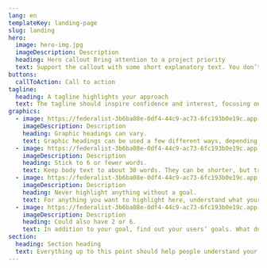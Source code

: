 ```yaml
---
lang: en
templateKey: landing-page
slug: landing
hero:
  image: hero-img.jpg
  imageDescription: Description
  heading: Hero callout Bring attention to a project priority
  text: Support the callout with some short explanatory text. You don’t need more than a couple of sentences.
buttons:
  callToAction: Call to action
tagline:
  heading: A tagline highlights your approach
  text: The tagline should inspire confidence and interest, focusing on the value that your overall approach offers to your audience. Use a heading typeface and keep your tagline to just a few words, and don’t confuse or mystify. Use the right side of the grid to explain the tagline a bit more. What are your goals? How do you do your work? Write in the present tense, and stay brief here. People who are interested can find details on internal pages.
graphics:
  - image: https://federalist-3b6ba08e-0df4-44c9-ac73-6fc193b0e19c.app.cloud.gov/preview/uswds/uswds/develop/dist/img/circle-124.png
    imageDescription: Description
    heading: Graphic headings can vary.
    text: Graphic headings can be used a few different ways, depending on what your landing page is for. Highlight your values, specific program areas, or results.
  - image: https://federalist-3b6ba08e-0df4-44c9-ac73-6fc193b0e19c.app.cloud.gov/preview/uswds/uswds/develop/dist/img/circle-124.png
    imageDescription: Description
    heading: Stick to 6 or fewer words.
    text: Keep body text to about 30 words. They can be shorter, but try to be somewhat balanced across all four. It creates a clean appearance with good spacing.
  - image: https://federalist-3b6ba08e-0df4-44c9-ac73-6fc193b0e19c.app.cloud.gov/preview/uswds/uswds/develop/dist/img/circle-124.png
    imageDescription: Description
    heading: Never highlight anything without a goal.
    text: For anything you want to highlight here, understand what your users know now, and what activity or impression you want from them after they see it.
  - image: https://federalist-3b6ba08e-0df4-44c9-ac73-6fc193b0e19c.app.cloud.gov/preview/uswds/uswds/develop/dist/img/circle-124.png
    imageDescription: Description
    heading: Could also have 2 or 6.
    text: In addition to your goal, find out your users’ goals. What do they want to know or do that supports your mission? Use these headings to show these.
section:
  heading: Section heading
  text: Everything up to this point should help people understand your agency or project who you are, your goal or mission, and how you approach it. Use this section to encourage them to act. Describe why they should get in touch here, and use an active verb on the button below. “Get in touch,” “Learn more,” and so on.
---
```

